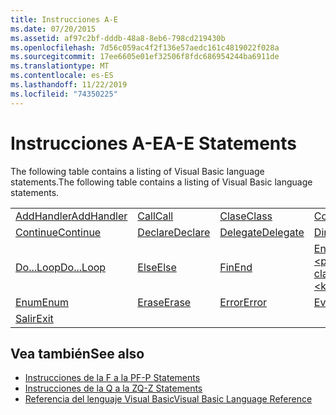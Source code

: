 ```yaml
---
title: Instrucciones A-E
ms.date: 07/20/2015
ms.assetid: af97c2bf-dddb-48a8-8eb6-798cd219430b
ms.openlocfilehash: 7d56c059ac4f2f136e57aedc161c4819022f028a
ms.sourcegitcommit: 17ee6605e01ef32506f8fdc686954244ba6911de
ms.translationtype: MT
ms.contentlocale: es-ES
ms.lasthandoff: 11/22/2019
ms.locfileid: "74350225"
---
```

# <a name="a-e-statements"></a><span data-ttu-id="8b49a-102">Instrucciones A-E</span><span class="sxs-lookup"><span data-stu-id="8b49a-102">A-E Statements</span></span>
<span data-ttu-id="8b49a-103">The following table contains a listing of Visual Basic language statements.</span><span class="sxs-lookup"><span data-stu-id="8b49a-103">The following table contains a listing of Visual Basic language statements.</span></span>  
  
|||||  
|---|---|---|---|  
|[<span data-ttu-id="8b49a-104">AddHandler</span><span class="sxs-lookup"><span data-stu-id="8b49a-104">AddHandler</span></span>](addhandler-statement.md)|[<span data-ttu-id="8b49a-105">Call</span><span class="sxs-lookup"><span data-stu-id="8b49a-105">Call</span></span>](call-statement.md)|[<span data-ttu-id="8b49a-106">Clase</span><span class="sxs-lookup"><span data-stu-id="8b49a-106">Class</span></span>](class-statement.md)|[<span data-ttu-id="8b49a-107">Const</span><span class="sxs-lookup"><span data-stu-id="8b49a-107">Const</span></span>](const-statement.md)|  
|[<span data-ttu-id="8b49a-108">Continue</span><span class="sxs-lookup"><span data-stu-id="8b49a-108">Continue</span></span>](continue-statement.md)|[<span data-ttu-id="8b49a-109">Declare</span><span class="sxs-lookup"><span data-stu-id="8b49a-109">Declare</span></span>](declare-statement.md)|[<span data-ttu-id="8b49a-110">Delegate</span><span class="sxs-lookup"><span data-stu-id="8b49a-110">Delegate</span></span>](delegate-statement.md)|[<span data-ttu-id="8b49a-111">Dim</span><span class="sxs-lookup"><span data-stu-id="8b49a-111">Dim</span></span>](dim-statement.md)|  
|[<span data-ttu-id="8b49a-112">Do...Loop</span><span class="sxs-lookup"><span data-stu-id="8b49a-112">Do...Loop</span></span>](do-loop-statement.md)|[<span data-ttu-id="8b49a-113">Else</span><span class="sxs-lookup"><span data-stu-id="8b49a-113">Else</span></span>](else-statement.md)|[<span data-ttu-id="8b49a-114">Fin</span><span class="sxs-lookup"><span data-stu-id="8b49a-114">End</span></span>](end-statement.md)|[<span data-ttu-id="8b49a-115">End \<palabra clave></span><span class="sxs-lookup"><span data-stu-id="8b49a-115">End \<keyword></span></span>](end-keyword-statement.md)|  
|[<span data-ttu-id="8b49a-116">Enum</span><span class="sxs-lookup"><span data-stu-id="8b49a-116">Enum</span></span>](enum-statement.md)|[<span data-ttu-id="8b49a-117">Erase</span><span class="sxs-lookup"><span data-stu-id="8b49a-117">Erase</span></span>](erase-statement.md)|[<span data-ttu-id="8b49a-118">Error</span><span class="sxs-lookup"><span data-stu-id="8b49a-118">Error</span></span>](error-statement.md)|[<span data-ttu-id="8b49a-119">Event</span><span class="sxs-lookup"><span data-stu-id="8b49a-119">Event</span></span>](event-statement.md)|  
|[<span data-ttu-id="8b49a-120">Salir</span><span class="sxs-lookup"><span data-stu-id="8b49a-120">Exit</span></span>](exit-statement.md)||||  
  
## <a name="see-also"></a><span data-ttu-id="8b49a-121">Vea también</span><span class="sxs-lookup"><span data-stu-id="8b49a-121">See also</span></span>

- [<span data-ttu-id="8b49a-122">Instrucciones de la F a la P</span><span class="sxs-lookup"><span data-stu-id="8b49a-122">F-P Statements</span></span>](f-p-statements.md)
- [<span data-ttu-id="8b49a-123">Instrucciones de la Q a la Z</span><span class="sxs-lookup"><span data-stu-id="8b49a-123">Q-Z Statements</span></span>](q-z-statements.md)
- [<span data-ttu-id="8b49a-124">Referencia del lenguaje Visual Basic</span><span class="sxs-lookup"><span data-stu-id="8b49a-124">Visual Basic Language Reference</span></span>](../index.md)
